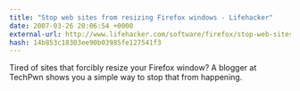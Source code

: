 ```yaml
---
title: "Stop web sites from resizing Firefox windows - Lifehacker"
date: 2007-03-26 20:06:54 +0000
external-url: http://www.lifehacker.com/software/firefox/stop-web-sites-from-resizing-firefox-windows-247048.php
hash: 14b853c18303ee90b03985fe127541f3
---
```


Tired of sites that forcibly resize your Firefox window? A blogger at TechPwn shows you a simple way to stop that from happening.
